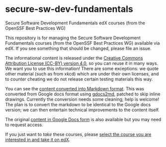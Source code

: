 # secure-sw-dev-fundamentals
Secure Software Development Fundamentals edX courses (from the OpenSSF Best Practices WG)

This repository is for managing the Secure Software Development Fundamentals
courses (from the OpenSSF Best Practices WG) available via edX.
If you see something that should be changed, please file an issue.

The informational content is released under the [Creative Commons Attribution License (CC-BY) version 4.0](https://creativecommons.org/licenses/by/4.0/legalcode.txt), so you can reuse it in many ways. We want you to use this information! There are some exceptions: we quote other material (such as from xkcd) which are under their own licenses, and to counter cheating we do not release certain testing materials this way.

You can see the [content converted into Markdown format](secure_software_development_fundamentals.md).
This was converted from Google docs format using
[gdocs2md](http://github.com/mangini/gdocs2md),
patched to skip inline drawings.
Currently the conversion needs some cleaning; help is welcome!
The plan is to convert the markdown to be identical to the Google docs
version; we can then entertain technical improvements to the content itself.

The original [content in Google Docs form](https://docs.google.com/document/d/1oN6juqVR7KXuvclHvoY0pr_XQmC6t6uXMLcYphPsUsA/edit) is also available but you may need to request access.

If you just want to *take* these courses, please [select the course you are interested in and take it on edX](https://openssf.org/edx-courses/).
